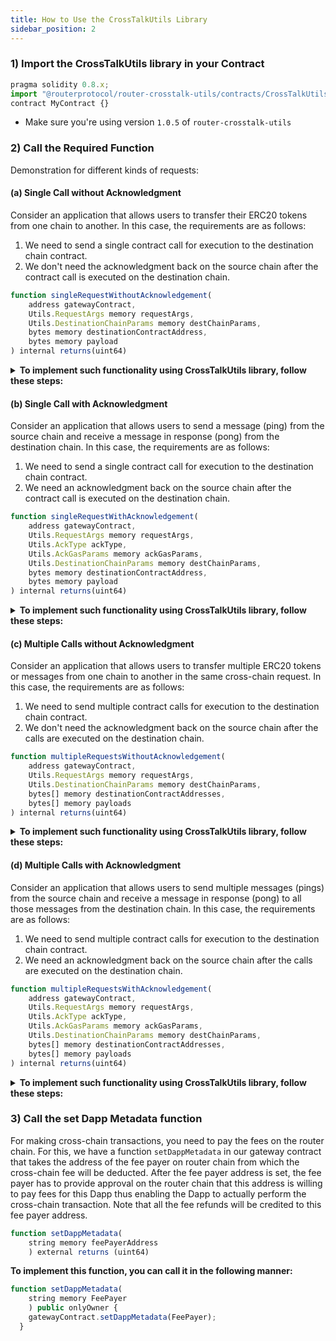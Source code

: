 ```yaml
---
title: How to Use the CrossTalkUtils Library
sidebar_position: 2
---
```


### 1) Import the CrossTalkUtils library in your Contract

```javascript
pragma solidity 0.8.x;
import "@routerprotocol/router-crosstalk-utils/contracts/CrossTalkUtils.sol";
contract MyContract {}
```

- Make sure you're using version `1.0.5` of `router-crosstalk-utils`

### 2) Call the Required Function

Demonstration for different kinds of requests:

#### (a) Single Call without Acknowledgment

Consider an application that allows users to transfer their ERC20 tokens from one chain to another. In this case, the requirements are as follows:

1.  We need to send a single contract call for execution to the destination chain contract.
2.  We don't need the acknowledgment back on the source chain after the contract call is executed on the destination chain.

```javascript
function singleRequestWithoutAcknowledgement(
    address gatewayContract,
    Utils.RequestArgs memory requestArgs,
    Utils.DestinationChainParams memory destChainParams,
    bytes memory destinationContractAddress,
    bytes memory payload
) internal returns(uint64)
```

<details>
<summary><b>To implement such functionality using CrossTalkUtils library, follow these steps:</b></summary>

**Step 1) Call the `singleRequestWithoutAcknowledgement` Function on the CrossTalkUtils Library**

To create a cross-chain request from the source chain, we will call the CrossTalkUtils library's **`singleRequestWithoutAcknowledgement`** function.

```javascript
uint64 nonce = CrossTalkUtils.singleRequestWithoutAcknowledgement(
	gatewayContractAddress, // in address format
    requestArgs, // format given in point 2 below
	destinationChainParams, // format given in point 3 below
	destinationContractAddress, // in bytes
	payload // bytes
);
```

While calling the **`singleRequestWithoutAcknowledgement`** function on the CrossTalkUtils library, we need to pass the following parameters:

1.  **gatewayContractAddress:** The address of the Router's Gateway contract.
2.  **requestArgs:** Relevant subparameters for the function call:

```javascript
    struct Utils.RequestArgs(
        uint64 expTimestamp,
        bool isAtomicCalls // optional, since it doesn't matter in a single request
)
```

3.  **destinationChainParams:** We need to pass the destination chain gas limit, gas price, chain type, the chain ID and the address of ASM here.

```javascript
    struct Utils.DestinationChainParams(
		uint64 gasLimit,
		uint64 gasPrice,
		uint64 destChainType,
		string memory destChainId,
        bytes memory asmAddress
)
```

4.  **destinationContractAddress:** Address of the contract on the destination chain to which the payload should be sent. This address should be in bytes format. You can use the **`toBytes`** function in the library to convert the address to bytes format.
    ```javascript
    bytes memory destinationContractAddress = toBytes(contractAddress);
    ```
5.  **payload:** The payload that you want to send to the destination chain. This should be of type bytes.

In this way, we can create a cross-chain communication request without acknowledgement. This function will return the nonce of the transaction.

**Step 2) Handle the Cross-chain Request in your Destination Contract**

Once the cross-chain request is received on the destination chain, we need a mechanism to handle it. That's where **`handleRequestFromSource`** function comes into play. Router's Gateway contract on the destination chain will pass the payload along with the source chain details to the destination chain contract by calling this function.

```javascript
function handleRequestFromSource(
	  bytes memory srcContractAddress,
	  bytes memory payload,
	  string memory srcChainId,
	  uint64 srcChainType
) external returns (bytes memory)
```

You can handle the payload in any way you want to complete your cross-chain functionality.

**Step 3) Adding an Empty Acknowledgment Handler**

Even though we don't need an acknowledgment on the source chain, we need to implement an acknowledgment handler function. This will be empty since this function will never get called in this particular use case. The documentation for this function can be found [here](../../../understanding-crosstalk/evm_guides/handleCrossTalkAck).

```javascript
function handleCrossTalkAck(
  uint64, // eventIdentifier
  bool[] memory, // execFlags
  bytes[] memory // execData
) external {}
```

</details>

#### (b) Single Call with Acknowledgment

Consider an application that allows users to send a message (ping) from the source chain and receive a message in response (pong) from the destination chain. In this case, the requirements are as follows:

1. We need to send a single contract call for execution to the destination chain contract.
2. We need an acknowledgment back on the source chain after the contract call is executed on the destination chain.

```javascript
function singleRequestWithAcknowledgement(
    address gatewayContract,
    Utils.RequestArgs memory requestArgs,
    Utils.AckType ackType,
    Utils.AckGasParams memory ackGasParams,
    Utils.DestinationChainParams memory destChainParams,
    bytes memory destinationContractAddress,
    bytes memory payload
) internal returns(uint64)
```

<details>
<summary><b>To implement such functionality using CrossTalkUtils library, follow these steps:</b></summary>

**Step 1) Call the `singleRequestWithAcknowledgement` Function on the CrossTalkUtils Library**

To create a cross-chain request from the source chain, we will call the CrossTalkUtils library's **`singleRequestWithAcknowledgement`** function.

```javascript
uint64 nonce = CrossTalkUtils.singleRequestWithAcknowledgement(
	gatewayContract, // in address format
    requestArgs, // format given in point 2 below
	ackType, // format given in point 3 below
   ackGasParams, // format given in point 4 below
	destinationChainParams, // format given in point 5 below
	destinationContractAddress, // in bytes
	payload // in bytes
);
```

While calling the **`singleRequestWithAcknowledgement`** function on the CrossTalkUtils library, we need to pass the following parameters:

1.  **gatewayContractAddress:** The address of the Router's Gateway contract.
2.  **requestArgs:** Relevant subparameters for the function call:

```javascript
    struct Utils.RequestArgs(
        uint64 expTimestamp,
        bool isAtomicCalls // optional, since it doesn't matter in a single request
)
```

3.  **ackType:**

    1. Set this to **ACK_ON_SUCCESS** if you only want to get acknowledgment when the execution on the destination chain is successful.
    2. Set this to **ACK_ON_ERROR** if you only want to get acknowledgment when the execution on the destination chain failed.
    3. Set this to **ACK_ON_BOTH** if you want to get acknowledgment in both the cases (success and failure).

    **Format:**

    ```javascript
    enum Utils.AckType(NO_ACK, ACK_ON_SUCCESS, ACK_ON_ERROR, ACK_ON_BOTH)
    ```

4.  **ackGasParams:**

    1. **ackGasLimit:** Gas limit for execution of the function **`handleCrossTalkAck`** on the source chain.
    2. **ackGasPrice:** Gas price with which you want to execute the aforementioned function on the source chain.

    **Format:**

    ```javascript
    struct Utils.AckGasParams(uint64 ackGasLimit, uint64 ackGasPrice)
    ```

5.  **destinationChainParams:** We need to pass the destination chain gas limit, gas price, chain type, the chain ID and the address of ASM here.

```javascript
    struct Utils.DestinationChainParams(
		uint64 gasLimit,
		uint64 gasPrice,
		uint64 destChainType,
		string memory destChainId,
        bytes memory asmAddress
)
```

6.  **destinationContractAddress:** Address of the contract on the destination chain to which the payload should be sent. This address should be in bytes format. You can use the **`toBytes`** function in the library to convert the address to bytes format.
    ```javascript
    bytes memory destinationContractAddress = toBytes(contractAddress);
    ```
7.  **payload:** The payload that you want to send to the destination chain. This should be of type bytes.

In this way, we can create a cross-chain communication request with acknowledgement. This function will return the nonce of the transaction.

**Step 2) Handle the Cross-chain Request in your Destination Contract**

Once the cross-chain request is received on the destination chain, we need a mechanism to handle it. That's where **`handleRequestFromSource`** function comes into play. Router's Gateway contract on the destination chain will pass the payload along with the source chain details to the destination chain contract by calling this function.

```javascript
function handleRequestFromSource(
	  bytes memory srcContractAddress,
	  bytes memory payload,
	  string memory srcChainId,
	  uint64 srcChainType
) external returns (bytes memory)
```

You can handle the payload in any way you want to complete your cross-chain functionality.

**Step 3) Adding an Acknowledgment Handler**

Since we are anticipating an acknowledgment on the source chain, we need to implement an acknowledgment handler function. This will be contain the logic to handle the acknowledgement, i.e., what you want to do on the source chain post the execution of the request on the destination chain. The documentation for this function can be found [here](../../../understanding-crosstalk/evm_guides/handleCrossTalkAck).

```javascript
function handleCrossTalkAck(
  uint64 eventIdentifier,
  bool[] memory execFlags,
  bytes[] memory execData
) external
```

</details>

#### (c) Multiple Calls without Acknowledgment

Consider an application that allows users to transfer multiple ERC20 tokens or messages from one chain to another in the same cross-chain request. In this case, the requirements are as follows:

1.  We need to send multiple contract calls for execution to the destination chain contract.
2.  We don't need the acknowledgment back on the source chain after the calls are executed on the destination chain.

```javascript
function multipleRequestsWithoutAcknowledgement(
    address gatewayContract,
    Utils.RequestArgs memory requestArgs,
    Utils.DestinationChainParams memory destChainParams,
    bytes[] memory destinationContractAddresses,
    bytes[] memory payloads
) internal returns(uint64)
```

<details>
<summary><b>To implement such functionality using CrossTalkUtils library, follow these steps:</b></summary>

**Step 1) Call the `multipleRequestsWithoutAcknowledgement` Function on the CrossTalkUtils Library**

To create a cross-chain request from the source chain, we will call the CrossTalkUtils library's **`multipleRequestsWithoutAcknowledgement`** function.

```javascript
   uint64 nonce = CrossTalkUtils.multipleRequestsWithoutAcknowledgement(
	gatewayContract, // in address format
    requestArgs, // format given in point 2 below
	destinationChainParams, // format given in point 3 below
	destinationContractAddresses, // in bytes array format
	payloads // in bytes array format
);
```

While calling the **`multipleRequestsWithoutAcknowledgement`** function on the CrossTalkUtils library, we need to pass the following parameters:

1.  **gatewayContractAddress:** The address of the Router's Gateway contract.
2.  **requestArgs:** Relevant subparameters for the function call:

```javascript
    struct Utils.RequestArgs(
        uint64 expTimestamp,
        bool isAtomicCalls // set it to true if you want the calls to be atomic
)
```

3.  **destinationChainParams:** We need to pass the destination chain gas limit, gas price, chain type, the chain ID and address of ASM here.

```javascript
    struct Utils.DestinationChainParams(
		uint64 gasLimit,
		uint64 gasPrice,
		uint64 destChainType,
		string memory destChainId,
        bytes memory asmAddress
)
```

4.  **destinationContractAddresses:** Addresses of the contracts on the destination chain to which the individual payloads should be sent. These addresses should be in bytes format. You can use the **`toBytes`** function in the library to convert the address to bytes format. The array of destination contract addresses can be created in the following way:
    ```javascript
    bytes memory destinationContractAddress1 = toBytes(contractAddress1);
    bytes memory destinationContractAddress2 = toBytes(contractAddress2);
    bytes[] memory destinationContractAddresses = new bytes[](2);
    destinationContractAddresses[0] = destinationContractAddress1;
    destinationContractAddresses[1] = destinationContractAddress2;
    ```
    For simplicity, we have only used two destination contract addresses in this example. You can send as many addresses as you want.
5.  **payload:** The payloads you want to send to the respective destination contract addresses. These should be of type bytes. The array of payloads can be created in the following way:
    ```javascript
    bytes[] memory payloads = new bytes[](2);
    payloads[0] = payload1;
    payload[1] = payload2;
    ```
    For simplicity, we have only used two payloads in this example. You can send as many payloads as you want as long as the number of payloads should is equal to the number of destination contract addresses.

In this way, we can create a cross-chain communication request without acknowledgement. This function will return the nonce of the transaction.

**Step 2) Handle the Cross-chain Request in your Destination Contract**

Once the cross-chain request is received on the destination chain, we need a mechanism to handle it. That's where **`handleRequestFromSource`** function comes into play. Router's Gateway contract on the destination chain will pass the payload along with the source chain details to the respective destination chain contract by calling this function.

```javascript
function handleRequestFromSource(
	  bytes memory srcContractAddress,
	  bytes memory payload,
	  string memory srcChainId,
	  uint64 srcChainType
) external returns (bytes memory)
```

You can handle the payload in any way you want to complete your cross-chain functionality.

**Step 3) Adding an Empty Acknowledgment Handler**

Even though we don't need an acknowledgment on the source chain, we need to implement an acknowledgment handler function. This will be empty since this function will never get called in this particular use case. The documentation for this function can be found [here](../../../understanding-crosstalk/evm_guides/handleCrossTalkAck).

```javascript
function handleCrossTalkAck(
  uint64 eventIdentifier,
  bool[] memory execFlags,
  bytes[] memory execData
) external {}
```

</details>

#### (d) Multiple Calls with Acknowledgment

Consider an application that allows users to send multiple messages (pings) from the source chain and receive a message in response (pong) to all those messages from the destination chain. In this case, the requirements are as follows:

1.  We need to send multiple contract calls for execution to the destination chain contract.
2.  We need an acknowledgment back on the source chain after the calls are executed on the destination chain.

```javascript
function multipleRequestsWithAcknowledgement(
    address gatewayContract,
    Utils.RequestArgs memory requestArgs,
    Utils.AckType ackType,
    Utils.AckGasParams memory ackGasParams,
    Utils.DestinationChainParams memory destChainParams,
    bytes[] memory destinationContractAddresses,
    bytes[] memory payloads
) internal returns(uint64)
```

<details>
<summary><b>To implement such functionality using CrossTalkUtils library, follow these steps:</b></summary>

**Step 1) Call the `multipleRequestsWithAcknowledgement` Function on the CrossTalkUtils Library**

To create a cross-chain request from the source chain, we will call the CrossTalkUtils library's **`multipleRequestsWithAcknowledgement`** function.

```javascript
   uint64 nonce = CrossTalkUtils.multipleRequestsWithoutAcknowledgement(
	gatewayContract, // in address format
    requestArgs, // format given in point 2 below
	destinationChainParams, // format given in point 3 below
	destinationContractAddresses, // in bytes array format
	payloads // in bytes array format
);
```

While calling the **`multipleRequestsWithAcknowledgement`** function on the CrossTalkUtils library, we need to pass the following parameters:

1. **gatewayContractAddress:** The address of the Router's Gateway contract.
2. **requestArgs:** Relevant subparameters for the function call:

```javascript
    struct Utils.RequestArgs(
        uint64 expTimestamp,
        bool isAtomicCalls // set it to true if you want the calls to be atomic
)
```

3.  **ackType:**

    1. Set this to **ACK_ON_SUCCESS** if you only want to get acknowledgment when the execution on the destination chain is successful.
    2. Set this to **ACK_ON_ERROR** if you only want to get acknowledgment when the execution on the destination chain failed.
    3. Set this to **ACK_ON_BOTH** if you want to get acknowledgment in both the cases (success and failure).

    **Format:**

    ```javascript
    enum Utils.AckType(NO_ACK, ACK_ON_SUCCESS, ACK_ON_ERROR, ACK_ON_BOTH)
    ```

4.  **ackGasParams:**

    1. **ackGasLimit:** Gas limit for execution of the function **`handleCrossTalkAck`** on the source chain.
    2. **ackGasPrice:** Gas price with which you want to execute the aforementioned function on the source chain.

    **Format:**

    ```javascript
    struct Utils.AckGasParams(uint64 ackGasLimit, uint64 ackGasPrice)
    ```

5.  **destinationChainParams:** We need to pass the destination chain gas limit, gas price, chain type, the chain ID and the address of ASM here.

```javascript
    struct Utils.DestinationChainParams(
		uint64 gasLimit,
		uint64 gasPrice,
		uint64 destChainType,
		string memory destChainId,
        bytes memory asmAddress
)
```

6.  **destinationContractAddresses:** Addresses of the contracts on the destination chain to which the individual payloads should be sent. These addresses should be in bytes format. You can use the **`toBytes`** function in the library to convert the address to bytes format. The array of destination contract addresses can be created in the following way:
    ```javascript
    bytes memory destinationContractAddress1 = toBytes(contractAddress1);
    bytes memory destinationContractAddress2 = toBytes(contractAddress2);
    bytes[] memory destinationContractAddresses = new bytes[](2);
    destinationContractAddresses[0] = destinationContractAddress1;
    destinationContractAddresses[1] = destinationContractAddress2;
    ```
    For simplicity, we have only used two destination contract addresses in this example. You can send as many addresses as you want.
7.  **payload:** The payloads you want to send to the respective destination contract addresses. These should be of type bytes. The array of payloads can be created in the following way:
    ```javascript
    bytes[] memory payloads = new bytes[](2);
    payloads[0] = payload1;
    payload[1] = payload2;
    ```
    For simplicity, we have only used two payloads in this example. You can send as many payloads as you want as long as the number of payloads should is equal to the number of destination contract addresses.

In this way, we can create a cross-chain communication request with acknowledgement. This function will return the nonce of the transaction.

**Step 2) Handle the Cross-chain Request in your Destination Contract**

Once the cross-chain request is received on the destination chain, we need a mechanism to handle it. That's where **`handleRequestFromSource`** function comes into play. Router's Gateway contract on the destination chain will pass the payload along with the source chain details to the respective destination chain contract by calling this function.

```javascript
function handleRequestFromSource(
	  bytes memory srcContractAddress,
	  bytes memory payload,
	  string memory srcChainId,
	  uint64 srcChainType
) external returns (bytes memory)
```

You can handle the payload in any way you want to complete your cross-chain functionality.

**Step 3) Adding an Acknowledgment Handler**

Since we are anticipating an acknowledgment on the source chain, we need to implement an acknowledgment handler function. This will be contain the logic to handle the acknowledgement, i.e., what you want to do on the source chain post the execution of the request on the destination chain. The documentation for this function can be found [here](../../../understanding-crosstalk/evm_guides/handleCrossTalkAck).

```javascript
function handleCrossTalkAck(
  uint64 eventIdentifier,
  bool[] memory execFlags,
  bytes[] memory execData
) external
```

</details>

### 3) Call the set Dapp Metadata function

For making cross-chain transactions, you need to pay the fees on the router chain. For this, we have a function `setDappMetadata` in our gateway contract that takes the address of the fee payer on router chain from which the cross-chain fee will be deducted. After the fee payer address is set, the fee payer has to provide approval on the router chain that this address is willing to pay fees for this Dapp thus enabling the Dapp to actually perform the cross-chain transaction. Note that all the fee refunds will be credited to this fee payer address.

```javascript
function setDappMetadata(
    string memory feePayerAddress
    ) external returns (uint64)
```

<summary><b>To implement this function, you can call it in the following manner:</b></summary>

```javascript
function setDappMetadata(
    string memory FeePayer
    ) public onlyOwner {
    gatewayContract.setDappMetadata(FeePayer);
  }
```
